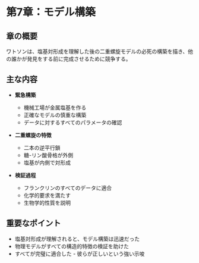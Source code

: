# 第7章：モデル構築

## 章の概要
ワトソンは、塩基対形成を理解した後の二重螺旋モデルの必死の構築を描き、他の誰かが発見をする前に完成させるために競争する。

## 主な内容
- **緊急構築**
  - 機械工場が金属塩基を作る
  - 正確なモデルの慎重な構築
  - データに対するすべてのパラメータの確認

- **二重螺旋の特徴**
  - 二本の逆平行鎖
  - 糖-リン酸骨格が外側
  - 塩基が内側で対形成

- **検証過程**
  - フランクリンのすべてのデータに適合
  - 化学的要求を満たす
  - 生物学的性質を説明

## 重要なポイント
- 塩基対形成が理解されると、モデル構築は迅速だった
- 物理モデルがすべての構造的特徴の検証を助けた
- すべてが完璧に適合した - 彼らが正しいという強い示唆